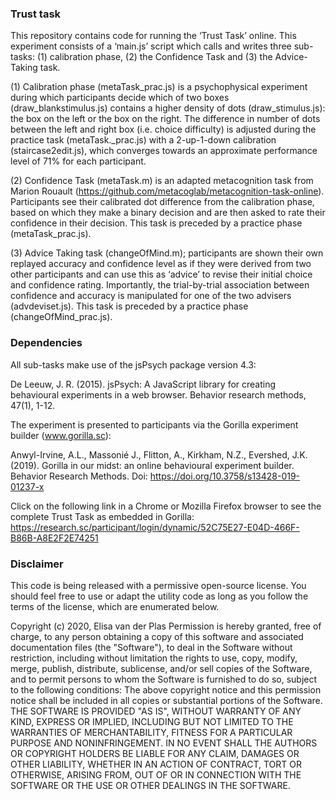 ### Trust task ###

This repository contains code for running the ‘Trust Task’ online. This experiment consists of a ‘main.js’ script which calls and writes three sub-tasks: (1) calibration phase, (2) the Confidence Task and (3) the Advice-Taking task. 

(1) Calibration phase (metaTask_prac.js) is a psychophysical experiment during which participants decide which of two boxes (draw_blankstimulus.js) contains a higher density of dots (draw_stimulus.js): the box on the left or the box on the right. The difference in number of dots between the left and right box (i.e. choice difficulty) is adjusted during the practice task (metaTask._prac.js) with a 2-up-1-down calibration (staircase2edit.js), which converges towards an approximate performance level of 71% for each participant. 

(2) Confidence Task (metaTask.m) is an adapted metacognition task from Marion Rouault (https://github.com/metacoglab/metacognition-task-online). Participants see their calibrated dot difference from the calibration phase, based on which they make a binary decision and are then asked to rate their confidence in their decision. This task is preceded by a practice phase (metaTask_prac.js). 

(3) Advice Taking task (changeOfMind.m); participants are shown their own replayed accuracy and confidence level as if they were derived from two other participants and can use this as ‘advice’ to revise their initial choice and confidence rating. Importantly, the trial-by-trial association between confidence and accuracy is manipulated for one of the two advisers (advdeviset.js). This task is preceded by a practice phase (changeOfMind_prac.js). 

### Dependencies ###

All sub-tasks make use of the jsPsych package version 4.3: 

De Leeuw, J. R. (2015). jsPsych: A JavaScript library for creating behavioural experiments in a web browser. Behavior research methods, 47(1), 1-12.

The experiment is presented to participants via the Gorilla experiment builder (www.gorilla.sc): 

Anwyl-Irvine, A.L., Massonié J., Flitton, A., Kirkham, N.Z., Evershed, J.K. (2019).
Gorilla in our midst: an online behavioural experiment builder.
Behavior Research Methods.
Doi: https://doi.org/10.3758/s13428-019-01237-x

Click on the following link in a Chrome or Mozilla Firefox browser to see the complete Trust Task as embedded in Gorilla: https://research.sc/participant/login/dynamic/52C75E27-E04D-466F-B86B-A8E2F2E74251

### Disclaimer ###

This code is being released with a permissive open-source license. You should feel free to use or adapt the utility code as long as you follow the terms of the license, which are enumerated below. 

Copyright (c) 2020, Elisa van der Plas
Permission is hereby granted, free of charge, to any person obtaining a copy of this software and associated documentation files (the "Software"), to deal in the Software without restriction, including without limitation the rights to use, copy, modify, merge, publish, distribute, sublicense, and/or sell copies of the Software, and to permit persons to whom the Software is furnished to do so, subject to the following conditions:
The above copyright notice and this permission notice shall be included in all copies or substantial portions of the Software.
THE SOFTWARE IS PROVIDED "AS IS", WITHOUT WARRANTY OF ANY KIND, EXPRESS OR IMPLIED, INCLUDING BUT NOT LIMITED TO THE WARRANTIES OF MERCHANTABILITY, FITNESS FOR A PARTICULAR PURPOSE AND NONINFRINGEMENT. IN NO EVENT SHALL THE AUTHORS OR COPYRIGHT HOLDERS BE LIABLE FOR ANY CLAIM, DAMAGES OR OTHER LIABILITY, WHETHER IN AN ACTION OF CONTRACT, TORT OR OTHERWISE, ARISING FROM, OUT OF OR IN CONNECTION WITH THE SOFTWARE OR THE USE OR OTHER DEALINGS IN THE SOFTWARE.